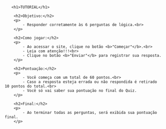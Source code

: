        <h1>TUTORIAL</h1>

        <h2>Objetivo:</h2>
        <p>
            - Responder corretamente às 6 perguntas de lógica.<br>
        </p>

        <h2>Como jogar:</h2>
        <p>
            - Ao acessar o site, clique no botão <b>"Começar"</b>.<br>
            - Leia com atenção!!!<br>
            - Clique no botão <b>"Enviar"</b> para registrar sua resposta.
        </p>

        <h2>Pontuação:</h2>
        <p>
            - Você começa com um total de 60 pontos.<br>
            - Caso a resposta esteja errada ou não respondida é retirado 10 pontos do total.<br>
            - Você só vai saber sua pontuação no final do Quiz.
        </p>

        <h2>Final:</h2>
        <p>
            - Ao terminar todas as perguntas, será exibida sua pontuação final.
        </p>
 